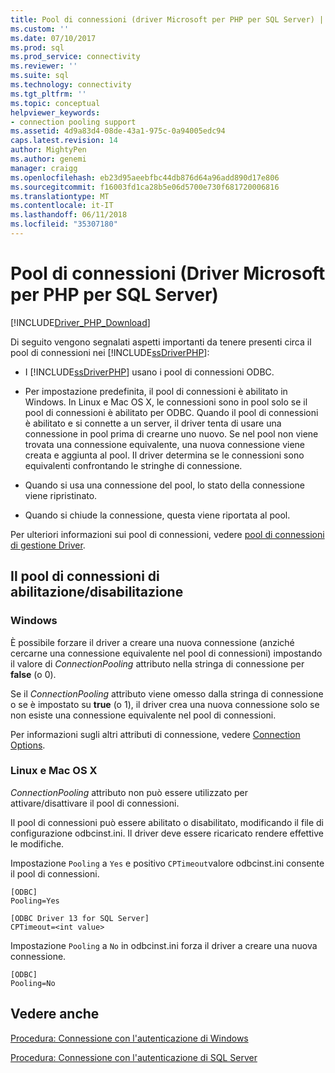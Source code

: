 ```yaml
---
title: Pool di connessioni (driver Microsoft per PHP per SQL Server) | Documenti Microsoft
ms.custom: ''
ms.date: 07/10/2017
ms.prod: sql
ms.prod_service: connectivity
ms.reviewer: ''
ms.suite: sql
ms.technology: connectivity
ms.tgt_pltfrm: ''
ms.topic: conceptual
helpviewer_keywords:
- connection pooling support
ms.assetid: 4d9a83d4-08de-43a1-975c-0a94005edc94
caps.latest.revision: 14
author: MightyPen
ms.author: genemi
manager: craigg
ms.openlocfilehash: eb23d95aeebfbc44db876d64a96add890d17e806
ms.sourcegitcommit: f16003fd1ca28b5e06d5700e730f681720006816
ms.translationtype: MT
ms.contentlocale: it-IT
ms.lasthandoff: 06/11/2018
ms.locfileid: "35307180"
---
```

# <a name="connection-pooling-microsoft-drivers-for-php-for-sql-server"></a>Pool di connessioni (Driver Microsoft per PHP per SQL Server)
[!INCLUDE[Driver_PHP_Download](../../includes/driver_php_download.md)]

Di seguito vengono segnalati aspetti importanti da tenere presenti circa il pool di connessioni nei [!INCLUDE[ssDriverPHP](../../includes/ssdriverphp_md.md)]:  
  
-   I [!INCLUDE[ssDriverPHP](../../includes/ssdriverphp_md.md)] usano i pool di connessioni ODBC.  
  
-   Per impostazione predefinita, il pool di connessioni è abilitato in Windows. In Linux e Mac OS X, le connessioni sono in pool solo se il pool di connessioni è abilitato per ODBC. Quando il pool di connessioni è abilitato e si connette a un server, il driver tenta di usare una connessione in pool prima di crearne uno nuovo. Se nel pool non viene trovata una connessione equivalente, una nuova connessione viene creata e aggiunta al pool. Il driver determina se le connessioni sono equivalenti confrontando le stringhe di connessione.  
  
-   Quando si usa una connessione del pool, lo stato della connessione viene ripristinato.  
  
-   Quando si chiude la connessione, questa viene riportata al pool.  
  
Per ulteriori informazioni sui pool di connessioni, vedere [pool di connessioni di gestione Driver](../../odbc/reference/develop-app/driver-manager-connection-pooling.md).  
  
## <a name="enablingdisabling-connection-pooling"></a>Il pool di connessioni di abilitazione/disabilitazione
### <a name="windows"></a>Windows
È possibile forzare il driver a creare una nuova connessione (anziché cercarne una connessione equivalente nel pool di connessioni) impostando il valore di *ConnectionPooling* attributo nella stringa di connessione per **false**  (o 0).  
  
Se il *ConnectionPooling* attributo viene omesso dalla stringa di connessione o se è impostato su **true** (o 1), il driver crea una nuova connessione solo se non esiste una connessione equivalente nel pool di connessioni.  
  
Per informazioni sugli altri attributi di connessione, vedere [Connection Options](../../connect/php/connection-options.md).  
### <a name="linux-and-mac-os-x"></a>Linux e Mac OS X
*ConnectionPooling* attributo non può essere utilizzato per attivare/disattivare il pool di connessioni. 

Il pool di connessioni può essere abilitato o disabilitato, modificando il file di configurazione odbcinst.ini. Il driver deve essere ricaricato rendere effettive le modifiche.

Impostazione `Pooling` a `Yes` e positivo `CPTimeout`valore odbcinst.ini consente il pool di connessioni. 
```
[ODBC]
Pooling=Yes

[ODBC Driver 13 for SQL Server]
CPTimeout=<int value>
```
Impostazione `Pooling` a `No` in odbcinst.ini forza il driver a creare una nuova connessione.
```
[ODBC]
Pooling=No
```
  
## <a name="see-also"></a>Vedere anche  
[Procedura: Connessione con l'autenticazione di Windows](../../connect/php/how-to-connect-using-windows-authentication.md)

[Procedura: Connessione con l'autenticazione di SQL Server](../../connect/php/how-to-connect-using-sql-server-authentication.md)  
  
